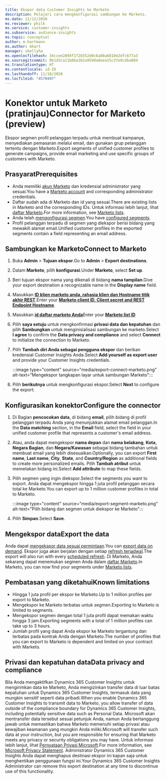 ```yaml
---
title: Ekspor data Customer Insights ke Marketo
description: Pelajari cara mengkonfigurasi sambungan ke Marketo.
ms.date: 11/12/2020
ms.reviewer: philk
ms.service: customer-insights
ms.subservice: audience-insights
ms.topic: conceptual
author: m-hartmann
ms.author: mhart
manager: shellyha
ms.openlocfilehash: 34ccee2894f1f2b552d0c6a88a6810e2dfc677a3
ms.sourcegitcommit: 0b1d3ca11b8ba362a959da0eea15c37e9cdba084
ms.translationtype: HT
ms.contentlocale: id-ID
ms.lasthandoff: 11/18/2020
ms.locfileid: "4570407"
---
```

# <a name="connector-for-marketo-preview"></a><span data-ttu-id="5f72b-103">Konektor untuk Marketo (pratinjau)</span><span class="sxs-lookup"><span data-stu-id="5f72b-103">Connector for Marketo (preview)</span></span>

<span data-ttu-id="5f72b-104">Ekspor segmen profil pelanggan terpadu untuk membuat kampanye, menyediakan pemasaran melalui email, dan gunakan grup pelanggan tertentu dengan Marketo.</span><span class="sxs-lookup"><span data-stu-id="5f72b-104">Export segments of unified customer profiles to generate campaigns, provide email marketing and use specific groups of customers with Marketo.</span></span>

## <a name="prerequisites"></a><span data-ttu-id="5f72b-105">Prasyarat</span><span class="sxs-lookup"><span data-stu-id="5f72b-105">Prerequisites</span></span>

-   <span data-ttu-id="5f72b-106">Anda memiliki [akun Marketo](https://login.marketo.com/) dan kredensial administrator yang sesuai.</span><span class="sxs-lookup"><span data-stu-id="5f72b-106">You have a [Marketo account](https://login.marketo.com/) and corresponding administrator credentials.</span></span>
-   <span data-ttu-id="5f72b-107">Daftar sudah ada di Marketo dan id yang sesuai.</span><span class="sxs-lookup"><span data-stu-id="5f72b-107">There are existing lists in Marketo and the corresponding IDs.</span></span> <span data-ttu-id="5f72b-108">Untuk informasi lebih lanjut, lihat [daftar Marketo](https://docs.marketo.com/display/public/DOCS/Understanding+Static+Lists).</span><span class="sxs-lookup"><span data-stu-id="5f72b-108">For more information, see [Marketo lists](https://docs.marketo.com/display/public/DOCS/Understanding+Static+Lists).</span></span>
-   <span data-ttu-id="5f72b-109">Anda telah [mengonfigurasi segmen](segments.md).</span><span class="sxs-lookup"><span data-stu-id="5f72b-109">You have [configured segments](segments.md).</span></span>
-   <span data-ttu-id="5f72b-110">Profil pelanggan terpadu di segmen yang diekspor berisi bidang yang mewakili alamat email.</span><span class="sxs-lookup"><span data-stu-id="5f72b-110">Unified customer profiles in the exported segments contain a field representing an email address.</span></span>

## <a name="connect-to-marketo"></a><span data-ttu-id="5f72b-111">Sambungkan ke Marketo</span><span class="sxs-lookup"><span data-stu-id="5f72b-111">Connect to Marketo</span></span>

1. <span data-ttu-id="5f72b-112">Buka **Admin** > **Tujuan ekspor**.</span><span class="sxs-lookup"><span data-stu-id="5f72b-112">Go to **Admin** > **Export destinations**.</span></span>

1. <span data-ttu-id="5f72b-113">Dalam **Marketo**, pilih **konfigurasi**.</span><span class="sxs-lookup"><span data-stu-id="5f72b-113">Under **Marketo**, select **Set up**.</span></span>

1. <span data-ttu-id="5f72b-114">Beri tujuan ekspor nama yang dikenali di bidang **nama tampilan**.</span><span class="sxs-lookup"><span data-stu-id="5f72b-114">Give your export destination a recognizable name in the **Display name** field.</span></span>

1. <span data-ttu-id="5f72b-115">Masukkan **[ID klien marketo anda, rahasia klien dan Hostname titik akhir REST](https://developers.marketo.com/rest-api/authentication/)**.</span><span class="sxs-lookup"><span data-stu-id="5f72b-115">Enter your **[Marketo client ID, Client secret and REST Endpoint Hostname](https://developers.marketo.com/rest-api/authentication/)**.</span></span>

1. <span data-ttu-id="5f72b-116">Masukkan **[id daftar marketo Anda](https://docs.marketo.com/display/public/DOCS/Understanding+Static+Lists)**</span><span class="sxs-lookup"><span data-stu-id="5f72b-116">Enter your **[Marketo list ID](https://docs.marketo.com/display/public/DOCS/Understanding+Static+Lists)**</span></span> 

1. <span data-ttu-id="5f72b-117">Pilih **saya setuju** untuk mengkonfirmasi **privasi data dan kepatuhan** dan pilih **Sambungkan** untuk menginisialisasi sambungan ke marketo.</span><span class="sxs-lookup"><span data-stu-id="5f72b-117">Select **I agree** to confirm the **Data privacy and compliance** and select **Connect** to initialize the connection to Marketo.</span></span>

1. <span data-ttu-id="5f72b-118">Pilih **Tambah diri Anda sebagai pengguna ekspor** dan berikan kredensial Customer Insights Anda.</span><span class="sxs-lookup"><span data-stu-id="5f72b-118">Select **Add yourself as export user** and provide your Customer Insights credentials.</span></span>

   :::image type="content" source="media/export-connect-marketo.png" alt-text="Mengekspor tangkapan layar untuk sambungan Marketo":::

1. <span data-ttu-id="5f72b-120">Pilih **berikutnya** untuk mengkonfigurasi ekspor.</span><span class="sxs-lookup"><span data-stu-id="5f72b-120">Select **Next** to configure the export.</span></span>

## <a name="configure-the-connector"></a><span data-ttu-id="5f72b-121">Konfigurasikan konektor</span><span class="sxs-lookup"><span data-stu-id="5f72b-121">Configure the connector</span></span>

1. <span data-ttu-id="5f72b-122">Di Bagian **pencocokan data**, di bidang **email**, pilih bidang di profil pelanggan terpadu Anda yang menunjukkan alamat email pelanggan.</span><span class="sxs-lookup"><span data-stu-id="5f72b-122">In the **Data matching** section, in the **Email** field, select the field in your unified customer profile that represents a customer's email address.</span></span> 

1. <span data-ttu-id="5f72b-123">Atau, anda dapat mengekspor **nama depan** dan **nama belakang**, **Kota**, **Negara Bagian**, dan **Negara/Kawasan**  sebagai bidang tambahan untuk membuat email yang lebih disesuaikan.</span><span class="sxs-lookup"><span data-stu-id="5f72b-123">Optionally, you can export **First name**, **Last name**, **City**, **State**, and **Country/Region**  as additional fields to create more personalized emails.</span></span> <span data-ttu-id="5f72b-124">Pilih **Tambah atribut** untuk memetakan bidang ini.</span><span class="sxs-lookup"><span data-stu-id="5f72b-124">Select **Add attribute** to map these fields.</span></span>

1. <span data-ttu-id="5f72b-125">Pilih segmen yang ingin diekspor.</span><span class="sxs-lookup"><span data-stu-id="5f72b-125">Select the segments you want to export.</span></span> <span data-ttu-id="5f72b-126">Anda dapat mengekspor hingga 1 juta profil pelanggan secara total ke Marketo.</span><span class="sxs-lookup"><span data-stu-id="5f72b-126">You can export up to 1 million customer profiles in total to Marketo.</span></span>

   :::image type="content" source="media/export-segment-marketo.png" alt-text="Pilih bidang dan segmen untuk diekspor ke Marketo":::

1. <span data-ttu-id="5f72b-128">Pilih **Simpan**.</span><span class="sxs-lookup"><span data-stu-id="5f72b-128">Select **Save**.</span></span>

## <a name="export-the-data"></a><span data-ttu-id="5f72b-129">Mengekspor data</span><span class="sxs-lookup"><span data-stu-id="5f72b-129">Export the data</span></span>

<span data-ttu-id="5f72b-130">Anda dapat [mengekspor data sesuai permintaan](export-destinations.md).</span><span class="sxs-lookup"><span data-stu-id="5f72b-130">You can [export data on demand](export-destinations.md).</span></span> <span data-ttu-id="5f72b-131">Ekspor juga akan berjalan dengan setiap [refresh terjadwal](system.md#schedule-tab).</span><span class="sxs-lookup"><span data-stu-id="5f72b-131">The export will also run with every [scheduled refresh](system.md#schedule-tab).</span></span> <span data-ttu-id="5f72b-132">Di Marketo, Anda sekarang dapat menemukan segmen Anda dalam [daftar Marketo](ttps://docs.marketo.com/display/public/DOCS/Understanding+Static+Lists).</span><span class="sxs-lookup"><span data-stu-id="5f72b-132">In Marketo, you can now find your segments under [Marketo lists](ttps://docs.marketo.com/display/public/DOCS/Understanding+Static+Lists).</span></span>

## <a name="known-limitations"></a><span data-ttu-id="5f72b-133">Pembatasan yang diketahui</span><span class="sxs-lookup"><span data-stu-id="5f72b-133">Known limitations</span></span>

- <span data-ttu-id="5f72b-134">Hingga 1 juta profil per ekspor ke Marketo.</span><span class="sxs-lookup"><span data-stu-id="5f72b-134">Up to 1 million profiles per export to Marketo.</span></span>
- <span data-ttu-id="5f72b-135">Mengekspor ke Marketo terbatas untuk segmen.</span><span class="sxs-lookup"><span data-stu-id="5f72b-135">Exporting to Marketo is limited to segments.</span></span>
- <span data-ttu-id="5f72b-136">Mengekspor segmen dengan total 1 juta profil dapat memakan waktu hingga 3 jam.</span><span class="sxs-lookup"><span data-stu-id="5f72b-136">Exporting segments with a total of 1 million profiles can take up to 3 hours.</span></span> 
- <span data-ttu-id="5f72b-137">Jumlah profil yang dapat Anda ekspor ke Marketo tergantung dan terbatas pada kontrak Anda dengan Marketo.</span><span class="sxs-lookup"><span data-stu-id="5f72b-137">The number of profiles that you can export to Marketo is dependent and limited on your contract with Marketo.</span></span>

## <a name="data-privacy-and-compliance"></a><span data-ttu-id="5f72b-138">Privasi dan kepatuhan data</span><span class="sxs-lookup"><span data-stu-id="5f72b-138">Data privacy and compliance</span></span>

<span data-ttu-id="5f72b-139">Bila Anda mengaktifkan Dynamics 365 Customer Insights untuk mengirimkan data ke Marketo, Anda mengizinkan transfer data di luar batas kepatuhan untuk Dynamics 365 Customer Insights, termasuk data yang mungkin sensitif seperti data pribadi.</span><span class="sxs-lookup"><span data-stu-id="5f72b-139">When you enable Dynamics 365 Customer Insights to transmit data to Marketo, you allow transfer of data outside of the compliance boundary for Dynamics 365 Customer Insights, including potentially sensitive data such as Personal Data.</span></span> <span data-ttu-id="5f72b-140">Microsoft akan mentransfer data tersebut sesuai petunjuk Anda, namun Anda bertanggung jawab untuk memastikan bahwa Marketo memenuhi setiap privasi atau kewajiban keamanan yang mungkin Anda miliki.</span><span class="sxs-lookup"><span data-stu-id="5f72b-140">Microsoft will transfer such data at your instruction, but you are responsible for ensuring that Marketo meets any privacy or security obligations you may have.</span></span> <span data-ttu-id="5f72b-141">Untuk informasi lebih lanjut, lihat [Pernyataan Privasi Microsoft](https://go.microsoft.com/fwlink/?linkid=396732).</span><span class="sxs-lookup"><span data-stu-id="5f72b-141">For more information, see [Microsoft Privacy Statement](https://go.microsoft.com/fwlink/?linkid=396732).</span></span>
<span data-ttu-id="5f72b-142">Administrator Dynamics 365 Customer Insights Anda dapat menghapus destinasi ekspor ini kapan saja untuk menghentikan penggunaan fungsi ini.</span><span class="sxs-lookup"><span data-stu-id="5f72b-142">Your Dynamics 365 Customer Insights Administrator can remove this export destination at any time to discontinue use of this functionality.</span></span>
